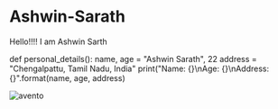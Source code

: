 # Ashwin-Sarath

Hello!!!! I am Ashwin Sarth


def personal_details():
	    name, age = "Ashwin Sarath", 22
	    address = "Chengalpattu, Tamil Nadu, India"
	    print("Name: {}\nAge: {}\nAddress: {}".format(name, age, address)



 ![avento](https://user-images.githubusercontent.com/58180507/126796342-1c64868a-1818-4d9d-8bd4-b4fccfc0ea2d.gif)
